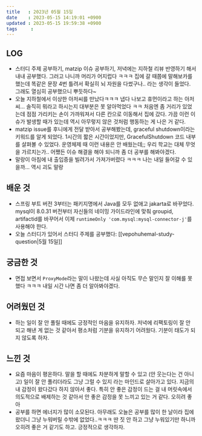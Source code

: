 ```yaml
---
title   : 2023년 05월 15일
date    : 2023-05-15 14:19:01 +0900
updated : 2023-05-15 19:59:38 +0900
tags     : 
---
```

## LOG
- 스터디 주제 공부하기, matzip 이슈 공부하기, 저녁에는 지하철 리뷰 반영하기 해서 내내 공부했다. 그러고 나니까 머리가 어지럽다 ㅋㅋㅋ 집에 갈 때쯤에 말해보카를 했는데 똑같은 문장 4번 틀려서 확실히 뇌 자원을 다썼구나.. 라는 생각이 들었다. 그래도 열심히 공부했으니 뿌듯하다~
- 오늘 지하철에서 이상한 아저씨를 만났다ㅋㅋㅋ 냅다 나보고 휴먼이라고 하는 아저씨... 솔직히 뭐라고 하시는지 대부분은 못 알아먹었다 ㅋㅋ 처음엔 좀 거리가 있었는데 점점 가리키는 손이 가까워져서 다른 칸으로 이동해서 집에 갔다. 가끔 이런 이슈가 발생할 때가 있는데 역시 아무렇지 않은 것처럼 행동하는 게 나은 거 같다.
- matzip issue를 후니에게 전달 받아서 공부해봤는데, graceful shutdown이라는 키워드를 알게 되었다. 1시간의 짧은 시간이었지만, GracefulShutdown 코드 내부를 살펴볼 수 있었다. 운영체제 때 이런 내용은 안 배웠는데;; 우리 학교는 대체 무엇을 가르치는가.. 어쨌든 이슈 해결을 해야 되니까 좀 더 공부를 해봐야겠다.
- 말랑이 아침에 내 출입증을 빌려가서 가져가버렸다 ㅋㅋㅋ 나는 내일 들어갈 수 있을까... 역시 괴도 말랑

## 배운 것
- 스프링 부트 버전 3부터는 패키지명에서 Java를 모두 없애고 jakarta로 바꾸었다. mysql이 8.0.31 버전부터 자신들의 네이밍 가이드라인에 맞춰 groupid, artifactid를 바꾸어서 이제 `runtimeOnly 'com.mysql:mysql-connector-j'`를 사용해야 한다.
- 오늘 스터디가 있어서 스터디 주제를 공부했다: [[vepohuhemal-study-question|5월 15일]]

## 궁금한 것
- 면접 보면서 `ProxyMode`라는 말이 나왔는데 사실 아직도 무슨 말인지 잘 이해를 못했다 ㅋㅋㅋ 내일 시간 나면 좀 더 알아봐야겠다.

## 어려웠던 것
- 하는 일이 잘 안 풀릴 때에도 긍정적인 마음을 유지하자. 저녁에 리팩토링이 잘 안 되고 해낸 게 없는 것 같아서 평소처럼 기분을 유지하기 어려웠다. 기분이 태도가 되지 않도록 하자.

## 느낀 것
- 요즘 마음이 평온하다. 말을 할 때에도 차분하게 말할 수 있고 (안 웃는다는 건 아니고) 일이 잘 안 풀리더라도 그냥 그럴 수 있지 라는 마인드로 살아가고 있다. 지금의 내 감정이 왔다갔다 하지 않아서 좋다. 특히 안 좋은 감정이 드는 걸 내 머릿속에서 의도적으로 배제하는 것 같아서 안 좋은 감정을 못 느끼고 있는 거 같다. 오히려 좋아
- 공부를 하면 에너지가 많이 소모된다. 아무래도 오늘은 공부를 많이 한 날이라 집에 왔더니 그냥 누워버릴 수밖에 없었다..ㅋㅋㅋ 딴 짓 안 하고 그냥 누워있기만 하니까 오히려 좋은 거 같기도 하고. 긍정적으로 생각하자.